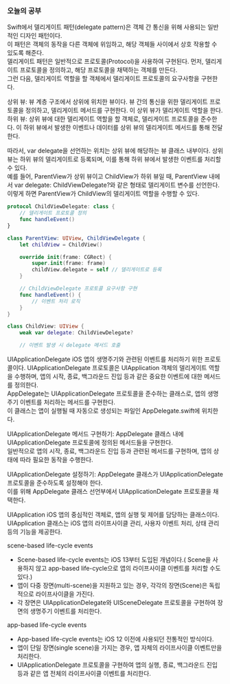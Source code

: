 ### 오늘의 공부

Swift에서 델리게이트 패턴(delegate pattern)은 객체 간 통신을 위해 사용되는 일반적인 디자인 패턴이다.<br>
이 패턴은 객체의 동작을 다른 객체에 위임하고, 해당 객체들 사이에서 상호 작용할 수 있도록 해준다.<br>
델리게이트 패턴은 일반적으로 프로토콜(Protocol)을 사용하여 구현된다. 먼저, 델리게이트 프로토콜을 정의하고, 해당 프로토콜을 채택하는 객체를 만든다.<br>
그런 다음, 델리게이트 역할을 할 객체에서 델리게이트 프로토콜의 요구사항을 구현한다.<br>

상위 뷰: 뷰 계층 구조에서 상위에 위치한 뷰이다. 뷰 간의 통신을 위한 델리게이트 프로토콜을 정의하고, 델리게이트 메서드를 구현한다. 이 상위 뷰가 델리게이트 역할을 한다.<br>
하위 뷰: 상위 뷰에 대한 델리게이트 역할을 할 객체로, 델리게이트 프로토콜을 준수한다. 이 하위 뷰에서 발생한 이벤트나 데이터를 상위 뷰의 델리게이트 메서드를 통해 전달한다.<br>

따라서, var delegate을 선언하는 위치는 상위 뷰에 해당하는 뷰 클래스 내부이다. 상위 뷰는 하위 뷰의 델리게이트로 등록되며, 이를 통해 하위 뷰에서 발생한 이벤트를 처리할 수 있다.<br>
예를 들어, ParentView가 상위 뷰이고 ChildView가 하위 뷰일 때, ParentView 내에서 var delegate: ChildViewDelegate?와 같은 형태로 델리게이트 변수를 선언한다.<br>
이렇게 하면 ParentView가 ChildView의 델리게이트 역할을 수행할 수 있다.<br>

```swift
protocol ChildViewDelegate: class {
    // 델리게이트 프로토콜 정의
    func handleEvent()
}

class ParentView: UIView, ChildViewDelegate {
    let childView = ChildView()

    override init(frame: CGRect) {
        super.init(frame: frame)
        childView.delegate = self // 델리게이트로 등록
    }

    // ChildViewDelegate 프로토콜 요구사항 구현
    func handleEvent() {
        // 이벤트 처리 로직
    }
}

class ChildView: UIView {
    weak var delegate: ChildViewDelegate?

    // 이벤트 발생 시 delegate 메서드 호출

```


UIApplicationDelegate
iOS 앱의 생명주기와 관련된 이벤트를 처리하기 위한 프로토콜이다. UIApplicationDelegate 프로토콜은 UIApplication 객체의 델리게이트 역할을 수행하며, 앱의 시작, 종료, 백그라운드 진입 등과 같은 중요한 이벤트에 대한 메서드를 정의한다.<br>
AppDelegate는 UIApplicationDelegate 프로토콜을 준수하는 클래스로, 앱의 생명주기 이벤트를 처리하는 메서드를 구현한다.<br>
이 클래스는 앱이 실행될 때 자동으로 생성되는 파일인 AppDelegate.swift에 위치한다.<br>

UIApplicationDelegate 메서드 구현하기: AppDelegate 클래스 내에 UIApplicationDelegate 프로토콜에 정의된 메서드들을 구현한다.<br>
일반적으로 앱의 시작, 종료, 백그라운드 진입 등과 관련된 메서드를 구현하며, 앱의 상태에 따라 필요한 동작을 수행한다.<br>

UIApplicationDelegate 설정하기: AppDelegate 클래스가 UIApplicationDelegate 프로토콜을 준수하도록 설정해야 한다.<br>
이를 위해 AppDelegate 클래스 선언부에서 UIApplicationDelegate 프로토콜을 채택한다.<br>

UIApplication
iOS 앱의 중심적인 객체로, 앱의 실행 및 제어를 담당하는 클래스이다.<br>
UIApplication 클래스는 iOS 앱의 라이프사이클 관리, 사용자 이벤트 처리, 상태 관리 등의 기능을 제공한다.<br>


scene-based life-cycle events
- Scene-based life-cycle events는 iOS 13부터 도입된 개념이다.(
Scene을 사용하지 않고 app-based life-cycle으로 앱의 라이프사이클 이벤트를 처리할 수도 있다.)
- 앱이 다중 장면(multi-scene)을 지원하고 있는 경우, 각각의 장면(Scene)은 독립적으로 라이프사이클을 가진다.
- 각 장면은 UIApplicationDelegate와 UISceneDelegate 프로토콜을 구현하여 장면의 생명주기 이벤트를 처리한다.


app-based life-cycle events
- App-based life-cycle events는 iOS 12 이전에 사용되던 전통적인 방식이다.
- 앱이 단일 장면(single scene)을 가지는 경우, 앱 자체의 라이프사이클 이벤트만을 처리한다.
- UIApplicationDelegate 프로토콜을 구현하여 앱의 실행, 종료, 백그라운드 진입 등과 같은 앱 전체의 라이프사이클 이벤트를 처리한다.
